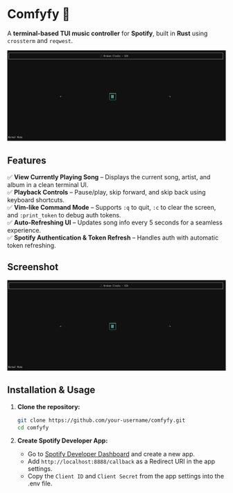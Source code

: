 # **Comfyfy 🎵**  
A **terminal-based TUI music controller** for **Spotify**, built in **Rust** using `crossterm` and `reqwest`.  

![Screenshot](assets/scr.png)

## **Features**  
✅ **View Currently Playing Song** – Displays the current song, artist, and album in a clean terminal UI.  
✅ **Playback Controls** – Pause/play, skip forward, and skip back using keyboard shortcuts.  
✅ **Vim-like Command Mode** – Supports `:q` to quit, `:c` to clear the screen, and `:print_token` to debug auth tokens.  
✅ **Auto-Refreshing UI** – Updates song info every 5 seconds for a seamless experience.  
✅ **Spotify Authentication & Token Refresh** – Handles auth with automatic token refreshing.  

## **Screenshot**  
![Screenshot](assets/scr.png)

## **Installation & Usage**  
1. **Clone the repository:**  
   ```sh
   git clone https://github.com/your-username/comfyfy.git
   cd comfyfy
   ```

3. **Create Spotify Developer App:**  
   - Go to [Spotify Developer Dashboard](https://developer.spotify.com/dashboard/applications) and create a new app.  
   - Add `http://localhost:8888/callback` as a Redirect URI in the app settings.  
   - Copy the `Client ID` and `Client Secret` from the app settings into the .env file.
